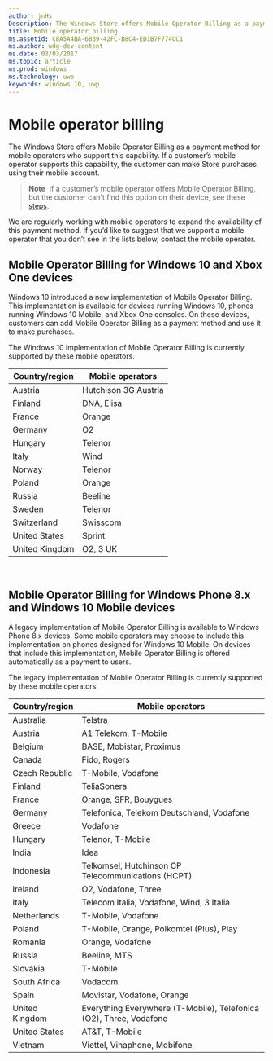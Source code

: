 ```yaml
---
author: jnHs
Description: The Windows Store offers Mobile Operator Billing as a payment method for mobile operators who support this capability.
title: Mobile operator billing
ms.assetid: C8A5A4BA-6B39-42FC-B8C4-ED1B7F774CC1
ms.author: wdg-dev-content
ms.date: 03/03/2017
ms.topic: article
ms.prod: windows
ms.technology: uwp
keywords: windows 10, uwp
---
```


# Mobile operator billing


The Windows Store offers Mobile Operator Billing as a payment method for mobile operators who support this capability. If a customer’s mobile operator supports this capability, the customer can make Store purchases using their mobile account.

> **Note**  If a customer’s mobile operator offers Mobile Operator Billing, but the customer can't find this option on their device, see these [steps](http://go.microsoft.com/fwlink/p/?LinkId=523993).

We are regularly working with mobile operators to expand the availability of this payment method. If you’d like to suggest that we support a mobile operator that you don’t see in the lists below, contact the mobile operator.

## Mobile Operator Billing for Windows 10 and Xbox One devices

Windows 10 introduced a new implementation of Mobile Operator Billing. This implementation is available for devices running Windows 10, phones running Windows 10 Mobile, and Xbox One consoles. On these devices, customers can add Mobile Operator Billing as a payment method and use it to make purchases. 

The Windows 10 implementation of Mobile Operator Billing is currently supported by these mobile operators.

| Country/region  | Mobile operators     |
|-----------------|----------------------|
| Austria         | Hutchison 3G Austria |
| Finland         | DNA, Elisa           |
| France          | Orange               |
| Germany         | O2                   |
| Hungary         | Telenor              |
| Italy           | Wind                 |
| Norway          | Telenor              |
| Poland          | Orange               |
| Russia          | Beeline              |
| Sweden          | Telenor              |
| Switzerland     | Swisscom             |
| United States   | Sprint               |
| United Kingdom  | O2, 3 UK             |

 

## Mobile Operator Billing for Windows Phone 8.x and Windows 10 Mobile devices


A legacy implementation of Mobile Operator Billing is available to Windows Phone 8.x devices. Some mobile operators may choose to include this implementation on phones designed for Windows 10 Mobile. On devices that include this implementation, Mobile Operator Billing is offered automatically as a payment to users.

The legacy implementation of Mobile Operator Billing is currently supported by these mobile operators.

| Country/region       | Mobile operators                                                   |
|----------------------|--------------------------------------------------------------------|
| Australia            | Telstra                                                            |
| Austria              | A1 Telekom, T-Mobile                                               |
| Belgium              | BASE, Mobistar, Proximus                                           |
| Canada               | Fido, Rogers                                                       |
| Czech Republic       | T-Mobile, Vodafone                                                 |
| Finland              | TeliaSonera                                                        |
| France               | Orange, SFR, Bouygues                                              |
| Germany              | Telefonica, Telekom Deutschland, Vodafone                          |
| Greece               | Vodafone                                                           |
| Hungary              | Telenor, T-Mobile                                                  |
| India                | Idea                                                               |
| Indonesia            | Telkomsel, Hutchinson CP Telecommunications (HCPT)                 |
| Ireland              | O2, Vodafone, Three                                                |
| Italy                | Telecom Italia, Vodafone, Wind, 3 Italia                           |
| Netherlands          | T-Mobile, Vodafone                                                 |
| Poland               | T-Mobile, Orange, Polkomtel (Plus), Play                           |
| Romania              | Orange, Vodafone                                                   |
| Russia               | Beeline, MTS                                                       |
| Slovakia             | T-Mobile                                                           |
| South Africa         | Vodacom                                                            |
| Spain                | Movistar, Vodafone, Orange                                         |
| United Kingdom       | Everything Everywhere (T-Mobile), Telefonica (O2), Three, Vodafone |
| United States        | AT&T, T-Mobile                                                     |
| Vietnam              | Viettel, Vinaphone, Mobifone                                       |

 


 

 




